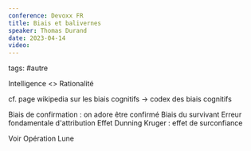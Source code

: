 ```yaml
---
conference: Devoxx FR
title: Biais et balivernes
speaker: Thomas Durand
date: 2023-04-14
video: 
---
```

tags: #autre

Intelligence <> Rationalité

cf. page wikipedia sur les biais cognitifs -> codex des biais cognitifs

Biais de confirmation : on adore être confirmé
Biais du survivant
Erreur fondamentale d'attribution
Effet Dunning Kruger : effet de surconfiance

Voir Opération Lune



